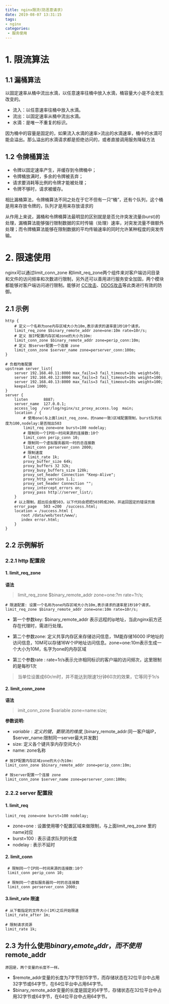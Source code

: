 ```yaml
---
title: nginx限流(防恶意请求)
date: 2019-08-07 13:31:15
tags:
- nginx
categories:
 - 服务使用
---
```

# 1. 限流算法
## 1.1 漏桶算法
以固定速率从桶中流出水滴，以任意速率往桶中放入水滴，桶容量大小是不会发生改变的。  
 - 流入：以任意速率往桶中放入水滴。
 - 流出：以固定速率从桶中流出水滴。
 - 水滴：是唯一不重复的标识。

因为桶中的容量是固定的，如果流入水滴的速率>流出的水滴速率，桶中的水滴可能会溢出。那么溢出的水滴请求都是拒绝访问的，或者直接调用服务降级方法

## 1.2 令牌桶算法
- 令牌以固定速率产生，并缓存到令牌桶中；
- 令牌桶放满时，多余的令牌被丢弃；
- 请求要消耗等比例的令牌才能被处理；
- 令牌不够时，请求被缓存。

相比漏桶算法，令牌桶算法不同之处在于它不但有一只“桶”，还有个队列，这个桶是用来存放令牌的，队列才是用来存放请求的

从作用上来说，漏桶和令牌桶算法最明显的区别就是是否允许突发流量(burst)的处理，漏桶算法能够强行限制数据的实时传输（处理）速率，对突发流量不做额外处理；而令牌桶算法能够在限制数据的平均传输速率的同时允许某种程度的突发传输。

# 2. 限速使用
nginx可以通过limit_conn_zone 和limit_req_zone两个组件来对客户端访问目录和文件的访问频率和次数进行限制，另外还可以善用进行服务安全加固，两个模块都能够对客户端访问进行限制。能够对 [CC攻击](https://baike.baidu.com/item/CC%E6%94%BB%E5%87%BB)、[DDOS攻击](https://baike.baidu.com/item/%E5%88%86%E5%B8%83%E5%BC%8F%E6%8B%92%E7%BB%9D%E6%9C%8D%E5%8A%A1%E6%94%BB%E5%87%BB/3802159?fromtitle=DDOS%E6%94%BB%E5%87%BB&fromid=177090)等此类进行有效的防御。

## 2.1 示例
```
http {   
    # 定义一个名称为one内存区域大小为10m,表示请求的速率是1秒10个请求。
    limit_req_zone $binary_remote_addr zone=one:10m rate=10r/s;
    # 定义 按IP配置内存区域zone的大小为10m:
    limit_conn_zone $binary_remote_addr zone=perip_conn:10m;
    # 定义 按server配置一个连接 zone
    limit_conn_zone $server_name zone=perserver_conn:100m;
}

# 负载均衡配置
upstream server_list{
    server 192.168.40.11:8000 max_fails=3 fail_timeout=10s weight=50;
    server 192.168.40.12:8000 max_fails=3 fail_timeout=10s weight=100;
    server 192.168.40.13:8000 max_fails=3 fail_timeout=10s weight=100;
    keepalive 1000;
}
server {
    listen       8887;
    server_name  127.0.0.1;
    access_log  /var/log/nginx/sz_proxy_access.log  main;
    location / {
        # 使用one(与上面limit_req_zone，的name一致)区域配置限制，burst队列长度为100,nodelay:是否抛出503
        limit_req zone=one burst=100 nodelay;
        # 限制同一个IP同一时间来源的连接数:10个
        limit_conn perip_conn 10;
        # 限制同一个虚拟服务器同一时的总连接数
        limit_conn perserver_conn 2000;
        # 限制速度
        # limit_rate 1k;
        proxy_buffer_size 64k;
        proxy_buffers 32 32k;
        proxy_busy_buffers_size 128k;
        proxy_set_header Connection "Keep-Alive";
        proxy_http_version 1.1;
        proxy_set_header Connection "";
        proxy_intercept_errors on;
        proxy_pass http://server_list/;
    }
    # 以上限制，超出后会报503，以下代码会把把503转成200，并返回固定的错误页面
    error_page   503 =200  /success.html;
    location = /success.html {
       root /data/web/test/www/;
       index error.html;
    }
}

```

## 2.2 示例解析

### 2.2.1 http 配置段

#### 1. limit_req_zone

**语法**
> limit_req_zone $binary_remote_addr zone=one:?m rate=?r/s;

```
# 限速配置: 设置一个名称为one内存区域大小为10m,表示请求的速率是1秒10个请求。
limit_req_zone $binary_remote_addr zone=one:10m rate=10r/s;
```
 <!--- zone:one:10m 表示一个内存区域大小为10m,并且设定了名称为one-->
 <!--- rate=10r/s 表示请求的速率是1秒10个请求，当单位设置成60r/m时，并不能达到限速1分钟60次的效果，它等同于1r/s。-->
 <!--- $binary_remote_addr 表示远程的ip地址，当此nginx前方还存在代理时，需进行处理-->
 
- 第一个参数key: $binary_remote_addr 表示远程的ip地址，当此nginx前方还存在代理时，需进行处理。

- 第二个参数zone: 定义共享内存区来存储访问信息，1M能存储16000 IP地址的访问信息，10M可以存储16W个IP地址访问信息。zone=one:10m表示生成一个大小为10M，名字为one的内存区域
- 第三个参数rate : rate=1r/s表示允许相同标识的客户端的访问频次，这里限制的是每秒1次
> 当单位设置成60r/m时，并不能达到限速1分钟60次的效果，它等同于1r/s


#### 2. limit_conn_zone

**语法**
> imit_conn_zone $variable zone=name:size;

**参数说明:**
- $variable: 定义的键，要限流的维度,[$binary_remote_addr:同一客户端IP，$server_name:限制同一server最大并发数]
- size: 定义各个键共享内存空间大小
- name: zone名称


```
# 按IP配置内存区域zone的大小为10m:
limit_conn_zone $binary_remote_addr zone=perip_conn:10m;

# 按server配置一个连接 zone
limit_conn_zone $server_name zone=perserver_conn:100m;
```

### 2.2.2 server 配置段

#### 1. limit_req
```
limit_req zone=one burst=100 nodelay;
```
- zone=one : 设置使用哪个配置区域来做限制，与上面limit_req_zone 里的name对应
- burst=100 : 表示请求队列的长度
- nodelay : 表示不延时

#### 2. limit_conn
```
 # 限制同一个IP同一时间来源的连接数:10个
 limit_conn perip_conn 10;
 
 # 限制同一个虚拟服务器同一时的总连接数
 limit_conn perserver_conn 2000;
```
#### 3.limit_rate 限速

```
# 从下载指定的文件大小(1M)之后开始限速
limit_rate_after 1m;
 
# 限制请求资源
limit_rate 1k;
```
## 2.3 为什么使用$binary_remote_addr，而不使用$remote_addr
`原因是，两个变量的长度不一样。`
- $remote_addr变量的长度为7字节到15字节，而存储状态在32位平台中占用32字节或64字节，在64位平台中占用64字节。
- $binary_remote_addr变量的长度是固定的4字节，存储状态在32位平台中占用32字节或64字节，在64位平台中占用64字节。